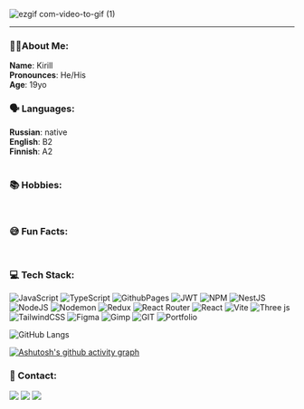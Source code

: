 ![ezgif com-video-to-gif (1)](https://github.com/ViolInKK/ViolInKK/assets/102133609/47a3b758-190a-4afa-bb73-b944ddaa3788)
___

### 👨‍💼About Me:
**Name**: Kirill <br>
**Pronounces**: He/His <br>
**Age**: 19yo
<br>

### 🗣️ Languages:
**Russian**: native <br>
**English**: B2 <br>
**Finnish**: A2 <br>
<br>


### 📚 Hobbies:
<br>


### 😅 Fun Facts:
<br>



### :computer: Tech Stack:
![JavaScript](https://img.shields.io/badge/javascript-%23323330.svg?style=for-the-badge&logo=javascript&logoColor=%23F7DF1E) ![TypeScript](https://img.shields.io/badge/typescript-%23007ACC.svg?style=for-the-badge&logo=typescript&logoColor=white) ![GithubPages](https://img.shields.io/badge/github%20pages-121013?style=for-the-badge&logo=github&logoColor=white) ![JWT](https://img.shields.io/badge/JWT-black?style=for-the-badge&logo=JSON%20web%20tokens) ![NPM](https://img.shields.io/badge/NPM-%23CB3837.svg?style=for-the-badge&logo=npm&logoColor=white) ![NestJS](https://img.shields.io/badge/nestjs-%23E0234E.svg?style=for-the-badge&logo=nestjs&logoColor=white) ![NodeJS](https://img.shields.io/badge/node.js-6DA55F?style=for-the-badge&logo=node.js&logoColor=white) ![Nodemon](https://img.shields.io/badge/NODEMON-%23323330.svg?style=for-the-badge&logo=nodemon&logoColor=%BBDEAD) ![Redux](https://img.shields.io/badge/redux-%23593d88.svg?style=for-the-badge&logo=redux&logoColor=white) ![React Router](https://img.shields.io/badge/React_Router-CA4245?style=for-the-badge&logo=react-router&logoColor=white) ![React](https://img.shields.io/badge/react-%2320232a.svg?style=for-the-badge&logo=react&logoColor=%2361DAFB) ![Vite](https://img.shields.io/badge/vite-%23646CFF.svg?style=for-the-badge&logo=vite&logoColor=white) ![Three js](https://img.shields.io/badge/threejs-black?style=for-the-badge&logo=three.js&logoColor=white) ![TailwindCSS](https://img.shields.io/badge/tailwindcss-%2338B2AC.svg?style=for-the-badge&logo=tailwind-css&logoColor=white) ![Figma](https://img.shields.io/badge/figma-%23F24E1E.svg?style=for-the-badge&logo=figma&logoColor=white) ![Gimp](https://img.shields.io/badge/Gimp-657D8B?style=for-the-badge&logo=gimp&logoColor=FFFFFF) ![GIT](https://img.shields.io/badge/Git-fc6d26?style=for-the-badge&logo=git&logoColor=white) ![Portfolio](https://img.shields.io/badge/Portfolio-%23000000.svg?style=for-the-badge&logo=firefox&logoColor=#FF7139)
<br>


![GitHub Langs](https://github-readme-stats.vercel.app/api/top-langs/?username=ViolInKK&layout=compact&theme=dark)
<br>


[![Ashutosh's github activity graph](https://github-readme-activity-graph.vercel.app/graph?username=ViolInKK&theme=github-compact)](https://github.com/ashutosh00710/github-readme-activity-graph)
<br>


### 📱 Contact:
<a href="https://t.me/violinkk" target="_blank"><img src="https://img.shields.io/badge/Telegram-%40violinkk-28a8ea"></a>
<a href="mailto:violinkk29@gmail.com"><img src="https://img.shields.io/badge/Email-violinkk29@gmail.com-orange"></a>
<a href="https://violinkk.github.io/Portfolio/" target="_blank"><img src="https://img.shields.io/badge/Personal%20Site-violinkk.dev-red"></a>
<br>


